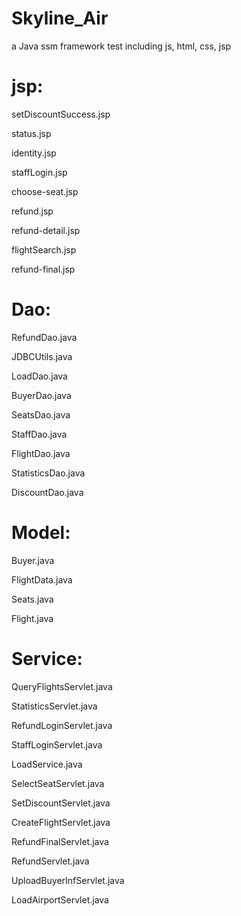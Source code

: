 # Skyline_Air
 a Java ssm framework test including js, html, css, jsp
 
 
# jsp:

setDiscountSuccess.jsp

status.jsp

identity.jsp

staffLogin.jsp

choose-seat.jsp

refund.jsp

refund-detail.jsp

flightSearch.jsp

refund-final.jsp


# Dao:
RefundDao.java

JDBCUtils.java

LoadDao.java

BuyerDao.java

SeatsDao.java

StaffDao.java

FlightDao.java

StatisticsDao.java

DiscountDao.java



# Model:

Buyer.java

FlightData.java

Seats.java

Flight.java



# Service:

QueryFlightsServlet.java

StatisticsServlet.java

RefundLoginServlet.java

StaffLoginServlet.java

LoadService.java

SelectSeatServlet.java

SetDiscountServlet.java

CreateFlightServlet.java

RefundFinalServlet.java

RefundServlet.java

UploadBuyerInfServlet.java

LoadAirportServlet.java




